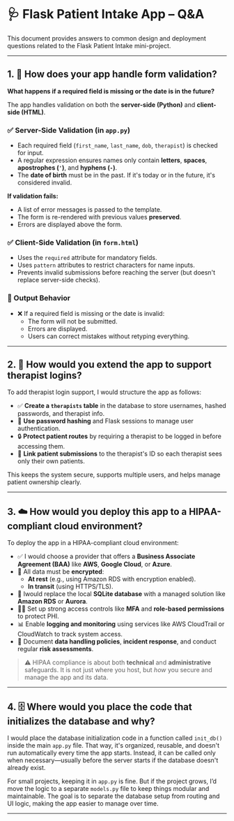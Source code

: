 # 🩺 Flask Patient Intake App – Q&A

This document provides answers to common design and deployment questions related to the Flask Patient Intake mini-project.

---

## 1. 🧪 How does your app handle form validation?  
**What happens if a required field is missing or the date is in the future?**

The app handles validation on both the **server-side (Python)** and **client-side (HTML)**.

### ✅ Server-Side Validation (in `app.py`)
- Each required field (`first_name`, `last_name`, `dob`, `therapist`) is checked for input.
- A regular expression ensures names only contain **letters**, **spaces**, **apostrophes (`'`)**, and **hyphens (`-`)**.
- The **date of birth** must be in the past. If it's today or in the future, it's considered invalid.

**If validation fails:**
- A list of error messages is passed to the template.
- The form is re-rendered with previous values **preserved**.
- Errors are displayed above the form.

### ✅ Client-Side Validation (in `form.html`)
- Uses the `required` attribute for mandatory fields.
- Uses `pattern` attributes to restrict characters for name inputs.
- Prevents invalid submissions before reaching the server (but doesn't replace server-side checks).

### 🔄 Output Behavior
- ❌ If a required field is missing or the date is invalid:
  - The form will not be submitted.
  - Errors are displayed.
  - Users can correct mistakes without retyping everything.

---

## 2. 🔐 How would you extend the app to support therapist logins?

To add therapist login support, I would structure the app as follows:

- ✅ **Create a `therapists` table** in the database to store usernames, hashed passwords, and therapist info.
- 🔐 **Use password hashing** and Flask sessions to manage user authentication.
- 🔒 **Protect patient routes** by requiring a therapist to be logged in before accessing them.
- 🧾 **Link patient submissions** to the therapist's ID so each therapist sees only their own patients.

This keeps the system secure, supports multiple users, and helps manage patient ownership clearly.

---

## 3. ☁️ How would you deploy this app to a HIPAA-compliant cloud environment?

To deploy the app in a HIPAA-compliant cloud environment:

- ✅ I would choose a provider that offers a **Business Associate Agreement (BAA)** like **AWS**, **Google Cloud**, or **Azure**.
- 🔐 All data must be **encrypted**:
  - **At rest** (e.g., using Amazon RDS with encryption enabled).
  - **In transit** (using HTTPS/TLS).
- 🔄 Iwould replace the local **SQLite database** with a managed solution like **Amazon RDS** or **Aurora**.
- 🧑‍💻 Set up strong access controls like **MFA** and **role-based permissions** to protect PHI.
- 📊 Enable **logging and monitoring** using services like AWS CloudTrail or CloudWatch to track system access.
- 📃 Document **data handling policies**, **incident response**, and conduct regular **risk assessments**.

> ⚠️ HIPAA compliance is about both **technical** and **administrative** safeguards. It is not just where you host, but *how* you secure and manage the app and its data.

---

## 4. 🗄 Where would you place the code that initializes the database and why?

I would place the database initialization code in a function called `init_db()` inside the main `app.py` file. That way, it's organized, reusable, and doesn't run automatically every time the app starts. Instead, it can be called only when necessary—usually before the server starts if the database doesn't already exist.

For small projects, keeping it in `app.py` is fine. But if the project grows, I’d move the logic to a separate `models.py` file to keep things modular and maintainable. The goal is to separate the database setup from routing and UI logic, making the app easier to manage over time.

---
